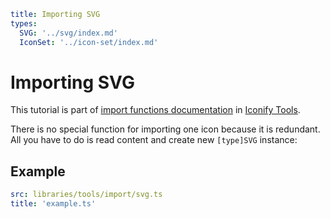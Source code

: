 ```yaml
title: Importing SVG
types:
  SVG: '../svg/index.md'
  IconSet: '../icon-set/index.md'
```

# Importing SVG

This tutorial is part of [import functions documentation](./index.md) in [Iconify Tools](../index.md).

There is no special function for importing one icon because it is redundant. All you have to do is read content and create new `[type]SVG` instance:

## Example

```yaml
src: libraries/tools/import/svg.ts
title: 'example.ts'
```
